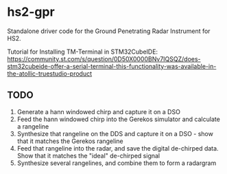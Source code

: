 # hs2-gpr
Standalone driver code for the Ground Penetrating Radar Instrument for HS2.

Tutorial for Installing TM-Terminal in STM32CubeIDE: https://community.st.com/s/question/0D50X0000BNv7IQSQZ/does-stm32cubeide-offer-a-serial-terminal-this-functionality-was-available-in-the-atollic-truestudio-product

## TODO

1. Generate a hann windowed chirp and capture it on a DSO
2. Feed the hann windowed chirp into the Gerekos simulator and calculate a rangeline
3. Synthesize that rangeline on the DDS and capture it on a DSO - show that it matches the Gerekos rangeline
4. Feed that rangeline into the radar, and save the digital de-chirped data. Show that it matches the "ideal" de-chirped signal
5. Synthesize several rangelines, and combine them to form a radargram